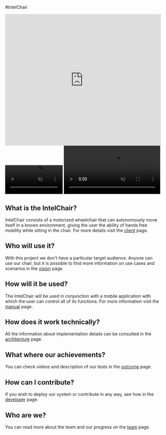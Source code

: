 #IntelChair

  <iframe width="100%" height="425" src="https://www.youtube.com/embed/OzXEjvss2D0" frameborder="0" allow="accelerometer; autoplay; encrypted-media; gyroscope; picture-in-picture" allowfullscreen onload="this.style.height=this.contentDocument.body.scrollHeight +'px';"></iframe>

<video width="37%" controls muted autoplay loop>
  <source src="rotateFinal.mp4" type="video/mp4" />
  Your browser does not support the video tag.
</video>

<video width="62%" controls muted autoplay loop>
  <source src="oitosFinal.mp4" type="video/mp4" />
  Your browser does not support the video tag.
</video>

## What is the IntelChair?

IntelChair consists of a motorized wheelchair that can autonomously move itself in a known environment, giving the user the ability of hands free mobility while sitting in the chair. For more details visit the [client](client/client.md) page.

## Who will use it?

With this project we don't have a particular target audience. Anyone can use our chair, but it is possible to find more information on use cases and scenarios in the [vision](vision/personas.md) page.

## How will it be used?

The IntelChair will be used in conjunction with a mobile application with which the user can control all of its functions. For more information visit the [manual](manual.md) page.

## How does it work technically?

All the information about implementation details can be consulted in the [architecture](architecture/system.md) page.

## What where our achievements?

You can check videos and description of our tests in the [outcome](outcome/results.md) page.

## How can I contribute?

If you wish to deploy our system or contribute in any way, see how in the [developer](/developer/index.md) page.

## Who are we?

You can read more about the team and our progress on the [team](team/team.md) page.